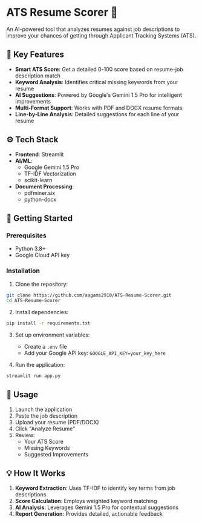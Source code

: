 # ATS Resume Scorer 📄

An AI-powered tool that analyzes resumes against job descriptions to improve your chances of getting through Applicant Tracking Systems (ATS).

## 🎯 Key Features

- **Smart ATS Score**: Get a detailed 0-100 score based on resume-job description match
- **Keyword Analysis**: Identifies critical missing keywords from your resume
- **AI Suggestions**: Powered by Google's Gemini 1.5 Pro for intelligent improvements
- **Multi-Format Support**: Works with PDF and DOCX resume formats
- **Line-by-Line Analysis**: Detailed suggestions for each line of your resume

## ⚙️ Tech Stack

- **Frontend**: Streamlit
- **AI/ML**: 
  - Google Gemini 1.5 Pro
  - TF-IDF Vectorization
  - scikit-learn
- **Document Processing**: 
  - pdfminer.six
  - python-docx

## 🚀 Getting Started

### Prerequisites
- Python 3.8+
- Google Cloud API key

### Installation

1. Clone the repository:
```bash
git clone https://github.com/aagams2910/ATS-Resume-Scorer.git
cd ATS-Resume-Scorer
```

2. Install dependencies:
```bash
pip install -r requirements.txt
```

3. Set up environment variables:
   - Create a `.env` file
   - Add your Google API key: `GOOGLE_API_KEY=your_key_here`

4. Run the application:
```bash
streamlit run app.py
```

## 📱 Usage

1. Launch the application
2. Paste the job description
3. Upload your resume (PDF/DOCX)
4. Click "Analyze Resume"
5. Review:
   - Your ATS Score
   - Missing Keywords
   - Suggested Improvements

## 💡 How It Works

1. **Keyword Extraction**: Uses TF-IDF to identify key terms from job descriptions
2. **Score Calculation**: Employs weighted keyword matching
3. **AI Analysis**: Leverages Gemini 1.5 Pro for contextual suggestions
4. **Report Generation**: Provides detailed, actionable feedback

